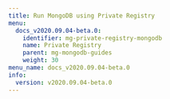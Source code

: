 ```yaml
---
title: Run MongoDB using Private Registry
menu:
  docs_v2020.09.04-beta.0:
    identifier: mg-private-registry-mongodb
    name: Private Registry
    parent: mg-mongodb-guides
    weight: 30
menu_name: docs_v2020.09.04-beta.0
info:
  version: v2020.09.04-beta.0
---
```


